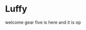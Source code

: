 # Luffy
welcome
gear five is here and it is op 
 
 
     
  
          
                            
                               
                                         
                                                                
                                      
                                    
                       
           
     
 
